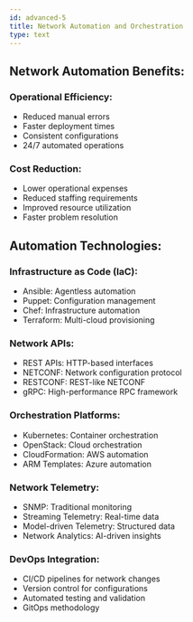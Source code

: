 ```yaml
---
id: advanced-5
title: Network Automation and Orchestration
type: text
---
```


## Network Automation Benefits:

### Operational Efficiency:
- Reduced manual errors
- Faster deployment times
- Consistent configurations
- 24/7 automated operations

### Cost Reduction:
- Lower operational expenses
- Reduced staffing requirements
- Improved resource utilization
- Faster problem resolution

## Automation Technologies:

### Infrastructure as Code (IaC):
- Ansible: Agentless automation
- Puppet: Configuration management
- Chef: Infrastructure automation
- Terraform: Multi-cloud provisioning

### Network APIs:
- REST APIs: HTTP-based interfaces
- NETCONF: Network configuration protocol
- RESTCONF: REST-like NETCONF
- gRPC: High-performance RPC framework

### Orchestration Platforms:
- Kubernetes: Container orchestration
- OpenStack: Cloud orchestration
- CloudFormation: AWS automation
- ARM Templates: Azure automation

### Network Telemetry:
- SNMP: Traditional monitoring
- Streaming Telemetry: Real-time data
- Model-driven Telemetry: Structured data
- Network Analytics: AI-driven insights

### DevOps Integration:
- CI/CD pipelines for network changes
- Version control for configurations
- Automated testing and validation
- GitOps methodology